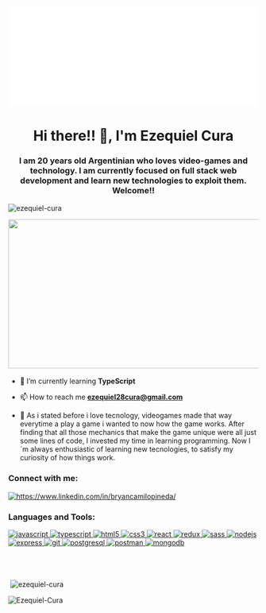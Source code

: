 
<img src="https://github.com/Ezequiel-Cura/Ezequiel-Cura/blob/main/helloWorld.svg" alt="hello world"/>

<h1 align="center">Hi there!! 👋, I'm Ezequiel Cura</h1>

<h3 align="center">I am 20 years old Argentinian who loves video-games and technology. I am currently focused on full stack web development and learn new technologies to exploit them. Welcome!!</h3>

<p align="left"> <img src="https://komarev.com/ghpvc/?username=ezequiel-cura&label=Profile%20views&color=0e75b6&style=flat" alt="ezequiel-cura" /> </p>

<!-- ```javascript
const aboutMe = {
   pronouns: "he" | "him",
   code: [Javascript, HTML, CSS],
   technologies: {
      frontEnd: {
        js: ["React", "Redux"],
        css: ["Bootstrap", "Material UI"]
      },
      backEnd: {
        js: ["Node", "Express"]
      },
      databases: ["PostgreSQL"],
   }
};
``` -->

<div align="center">
  <img src="https://media.giphy.com/media/dWesBcTLavkZuG35MI/giphy.gif" width="600" height="300"/>
</div>



- 🌱 I’m currently learning **TypeScript**

- 📫 How to reach me **ezequiel28cura@gmail.com**

- 📄 As i stated before i love tecnology, videogames made that way everytime a play a game i wanted to now how the game works. After finding that all those mechanics that make the game unique were all just some lines of code, I invested my time in learning programming. Now I´m always enthusiastic of learning new tecnologies, to satisfy my curiosity of how things work.

<h3 align="left">Connect with me:</h3>
<p align="left">
<a href="https://www.linkedin.com/in/ezequiel-cura/" target="_blank"><img align="center" src="https://cdn.jsdelivr.net/npm/simple-icons@3.0.1/icons/linkedin.svg" alt="https://www.linkedin.com/in/bryancamilopineda/" height="30" width="40" /></a>


<h3 align="left">Languages and Tools:</h3>
<p align="left">  <a href="https://developer.mozilla.org/en-US/docs/Web/JavaScript" target="_blank"> <img src="https://upload.wikimedia.org/wikipedia/commons/thumb/9/99/Unofficial_JavaScript_logo_2.svg/1024px-Unofficial_JavaScript_logo_2.svg.png" alt="javascript" width="40" height="40"/> </a> 
<a href="https://www.typescriptlang.org/" target="_blank" rel="noreferrer"> <img src="https://raw.githubusercontent.com/devicons/devicon/master/icons/typescript/typescript-original.svg" alt="typescript" width="40" height="40"/> </a>
<a href="https://www.w3.org/html/" target="_blank"> <img src="https://upload.wikimedia.org/wikipedia/commons/thumb/3/38/HTML5_Badge.svg/600px-HTML5_Badge.svg.png" alt="html5" width="40" height="40"/> </a>
<a href="https://www.w3schools.com/css/" target="_blank"> <img src="https://cdn4.iconfinder.com/data/icons/social-media-logos-6/512/121-css3-512.png" alt="css3" width="40" height="40"/> </a> 
<!-- <a href="https://getbootstrap.com" target="_blank"> <img src="https://upload.wikimedia.org/wikipedia/commons/thumb/b/b2/Bootstrap_logo.svg/1024px-Bootstrap_logo.svg.png" alt="bootstrap" width="40" height="40"/> </a>  -->
<a href="https://reactjs.org/" target="_blank"> <img src="https://seeklogo.com/images/R/react-logo-7B3CE81517-seeklogo.com.png" alt="react" width="40" height="40"/> </a> 
<a href="https://redux.js.org" target="_blank"> <img src="https://seeklogo.com/images/R/redux-logo-9CA6836C12-seeklogo.com.png" alt="redux" width="40" height="40"/> </a> <a href="https://sass-lang.com" target="_blank"> <img src="https://upload.wikimedia.org/wikipedia/commons/thumb/9/96/Sass_Logo_Color.svg/1280px-Sass_Logo_Color.svg.png" alt="sass" width="40" height="40"/> </a>
<a href="https://nodejs.org" target="_blank"> <img src="https://cdn.pixabay.com/photo/2015/04/23/17/41/node-js-736399_960_720.png" alt="nodejs" height="40"/> </a>
<a href="https://expressjs.com" target="_blank"> <img src="https://i.cloudup.com/zfY6lL7eFa-3000x3000.png" alt="express" height="40"/> </a> 
<a href="https://git-scm.com/" target="_blank"> <img src="https://www.vectorlogo.zone/logos/git-scm/git-scm-icon.svg" alt="git" width="40" height="40"/> </a> 
<a href="https://www.postgresql.org" target="_blank"> <img src="https://upload.wikimedia.org/wikipedia/commons/thumb/2/29/Postgresql_elephant.svg/1200px-Postgresql_elephant.svg.png" alt="postgresql" width="40" height="40"/> </a> 
<a href="https://postman.com" target="_blank"> <img src="https://www.vectorlogo.zone/logos/getpostman/getpostman-icon.svg" alt="postman" width="40" height="40"/> </a> 
<a href="https://www.mongodb.com/" target="_blank" rel="noreferrer"><img src="https://raw.githubusercontent.com/devicons/devicon/master/icons/mongodb/mongodb-original-wordmark.svg" alt="mongodb" width="40" height="40"/></a>
</br>



</br>
</br>
</br>
<h4 align="center" style="display: none;">Visitor's 👀</h4>
<p align="center" style="display: none;" ><img src="https://profile-counter.glitch.me/{Ezequiel-Cura}/count.svg" alt="Ezequiel-Cura :: Visitor's Count" /></p>

<p>&nbsp;<img align="center" src="https://github-readme-stats.vercel.app/api?username=ezequiel-cura&show_icons=true&theme=onedark&title_color=ffffff&text_color=969696&bg_color=2c2c2c&hide_border=true&locale=en" alt="ezequiel-cura" /></p>

<p><img align="center" src="https://github-readme-stats.vercel.app/api/top-langs?username=Ezequiel-Cura&show_icons=true&theme=dark&locale=en&layout=compact" alt="Ezequiel-Cura" /></p>
